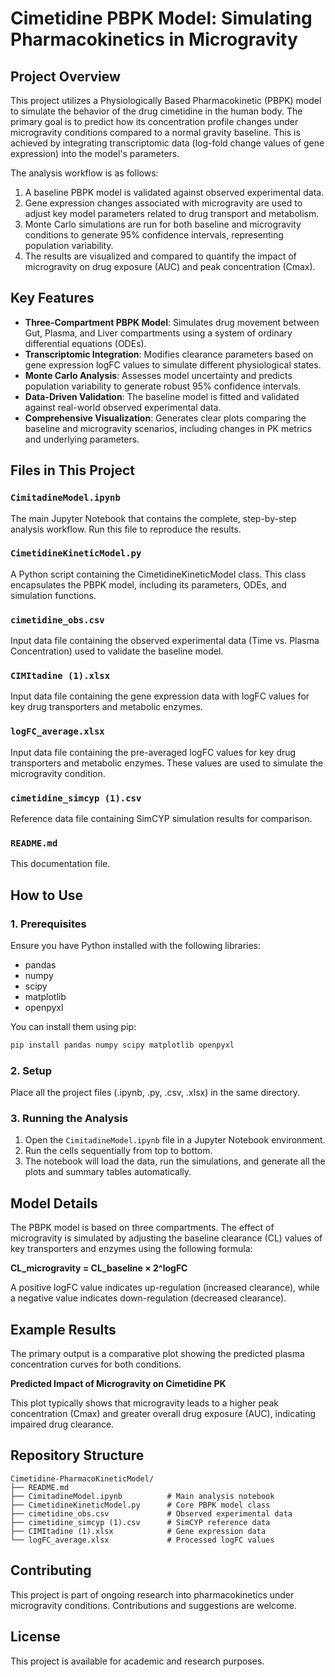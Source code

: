 # Cimetidine PBPK Model: Simulating Pharmacokinetics in Microgravity

## Project Overview

This project utilizes a Physiologically Based Pharmacokinetic (PBPK) model to simulate the behavior of the drug cimetidine in the human body. The primary goal is to predict how its concentration profile changes under microgravity conditions compared to a normal gravity baseline. This is achieved by integrating transcriptomic data (log-fold change values of gene expression) into the model's parameters.

The analysis workflow is as follows:

1. A baseline PBPK model is validated against observed experimental data.
2. Gene expression changes associated with microgravity are used to adjust key model parameters related to drug transport and metabolism.
3. Monte Carlo simulations are run for both baseline and microgravity conditions to generate 95% confidence intervals, representing population variability.
4. The results are visualized and compared to quantify the impact of microgravity on drug exposure (AUC) and peak concentration (Cmax).

## Key Features

- **Three-Compartment PBPK Model**: Simulates drug movement between Gut, Plasma, and Liver compartments using a system of ordinary differential equations (ODEs).
- **Transcriptomic Integration**: Modifies clearance parameters based on gene expression logFC values to simulate different physiological states.
- **Monte Carlo Analysis**: Assesses model uncertainty and predicts population variability to generate robust 95% confidence intervals.
- **Data-Driven Validation**: The baseline model is fitted and validated against real-world observed experimental data.
- **Comprehensive Visualization**: Generates clear plots comparing the baseline and microgravity scenarios, including changes in PK metrics and underlying parameters.

## Files in This Project

### `CimitadineModel.ipynb`
The main Jupyter Notebook that contains the complete, step-by-step analysis workflow. Run this file to reproduce the results.

### `CimetidineKineticModel.py`
A Python script containing the CimetidineKineticModel class. This class encapsulates the PBPK model, including its parameters, ODEs, and simulation functions.

### `cimetidine_obs.csv`
Input data file containing the observed experimental data (Time vs. Plasma Concentration) used to validate the baseline model.

### `CIMItadine (1).xlsx`
Input data file containing the gene expression data with logFC values for key drug transporters and metabolic enzymes.

### `logFC_average.xlsx`
Input data file containing the pre-averaged logFC values for key drug transporters and metabolic enzymes. These values are used to simulate the microgravity condition.

### `cimetidine_simcyp (1).csv`
Reference data file containing SimCYP simulation results for comparison.

### `README.md`
This documentation file.

## How to Use

### 1. Prerequisites
Ensure you have Python installed with the following libraries:
- pandas
- numpy
- scipy
- matplotlib
- openpyxl

You can install them using pip:
```bash
pip install pandas numpy scipy matplotlib openpyxl
```

### 2. Setup
Place all the project files (.ipynb, .py, .csv, .xlsx) in the same directory.

### 3. Running the Analysis
1. Open the `CimitadineModel.ipynb` file in a Jupyter Notebook environment.
2. Run the cells sequentially from top to bottom.
3. The notebook will load the data, run the simulations, and generate all the plots and summary tables automatically.

## Model Details

The PBPK model is based on three compartments. The effect of microgravity is simulated by adjusting the baseline clearance (CL) values of key transporters and enzymes using the following formula:

**CL_microgravity = CL_baseline × 2^logFC**

A positive logFC value indicates up-regulation (increased clearance), while a negative value indicates down-regulation (decreased clearance).

## Example Results

The primary output is a comparative plot showing the predicted plasma concentration curves for both conditions.

**Predicted Impact of Microgravity on Cimetidine PK**

This plot typically shows that microgravity leads to a higher peak concentration (Cmax) and greater overall drug exposure (AUC), indicating impaired drug clearance.

## Repository Structure

```
Cimetidine-PharmacoKineticModel/
├── README.md
├── CimitadineModel.ipynb          # Main analysis notebook
├── CimetidineKineticModel.py      # Core PBPK model class
├── cimetidine_obs.csv             # Observed experimental data
├── cimetidine_simcyp (1).csv      # SimCYP reference data
├── CIMItadine (1).xlsx            # Gene expression data
└── logFC_average.xlsx             # Processed logFC values
```

## Contributing

This project is part of ongoing research into pharmacokinetics under microgravity conditions. Contributions and suggestions are welcome.

## License

This project is available for academic and research purposes.